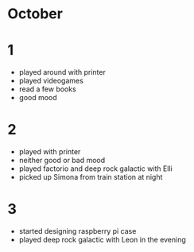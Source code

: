 # October

# 1

- played around with printer
- played videogames
- read a few books
- good mood

# 2

- played with printer
- neither good or bad mood
- played factorio and deep rock galactic with Elli
- picked up Simona from train station at night

# 3

- started designing raspberry pi case
- played deep rock galactic with Leon in the evening
